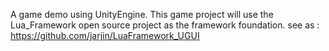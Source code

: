 A game demo using UnityEngine. 
This game project will use the Lua_Framework open source project as the framework foundation.
see as : https://github.com/jarjin/LuaFramework_UGUI